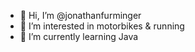 - 👋 Hi, I’m @jonathanfurminger
- 👀 I’m interested in motorbikes & running
- 🌱 I’m currently learning Java

<!---
jonathanfurminger/jonathanfurminger is a ✨ special ✨ repository because its `README.md` (this file) appears on your GitHub profile.
You can click the Preview link to take a look at your changes.
--->
